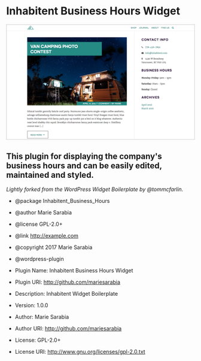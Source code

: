 # Inhabitent Business Hours Widget

![business-hours-widget](https://github.com/mariesarabia/Project-4-Inhabitent/blob/master/plugins/business-hours-widget/assets/images/screenshot-widget-businesshours.png "Business Hours Widget")

## This plugin for displaying the company's business hours and can be easily edited, maintained and styled.
 
*Lightly forked from the WordPress Widget Boilerplate by @tommcfarlin.*

* @package   Inhabitent_Business_Hours
* @author    Marie Sarabia
* @license   GPL-2.0+
* @link      http://example.com
* @copyright 2017 Marie Sarabia

* @wordpress-plugin
* Plugin Name:       Inhabitent Business Hours Widget
* Plugin URI:        http://github.com/mariesarabia
* Description:       Inhabitent Widget Boilerplate
* Version:           1.0.0
* Author:            Marie Sarabia
* Author URI:        http://github.com/mariesarabia
* License:           GPL-2.0+
* License URI:       http://www.gnu.org/licenses/gpl-2.0.txt
